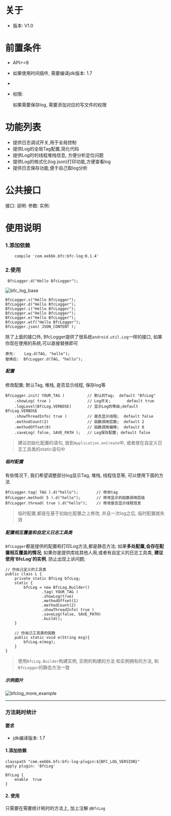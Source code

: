 # 关于

- 版本: V1.0



# 前置条件


- API>=8

- 如果使用时间插件, 需要编译jdk版本: 1.7
-

- 权限:

	如果需要保存log, 需要添加对应的写文件的权限


# 功能列表

- 提供日志调试开关,用于全局控制
- 提供Log的全局Tag配置,简化代码
- 提供Log时的线程堆栈信息, 方便分析定位问题
- 提供Log的格式化(log json)打印功能,方便查看log
- 提供日志保存功能,便于自己取log分析


# 公共接口

接口:
说明:
参数:
实例:

# 使用说明

### 1.添加依赖

        compile 'com.eebbk.bfc:bfc-log:0.1.4'

### 2.使用

	 BfcLogger.d("Hello BfcLogger");		

![bfc_log_base](http://obh9ec69s.bkt.clouddn.com/59fc084d58226f6690d0db20ebdd38a5.png)

	BfcLogger.v("Hello BfcLogger");     
	BfcLogger.d("Hello BfcLogger");     
	BfcLogger.i("Hello BfcLogger");     
	BfcLogger.w("Hello BfcLogger");     
	BfcLogger.e("Hello BfcLogger");     
	BfcLogger.wtf("Hello BfcLogger");     
	BfcLogger.json( JSON_CONTENT );        



 除了上面的接口外, BfcLogger提供了很系统`android.util.Log`一样的接口, 如果你现在使用的系统,可以直接替换即可     

	原先:    Log.d(TAG, "hello");     
	替换后:  BfcLogger.d(TAG, "hello");


##### 配置
修改配置; 默认Tag, 堆栈, 是否显示线程, 保存log等

	BfcLogger.init( YOUR_TAG )         	// 默认的Tag;	default "BfcLog"
	    .showLog( true )				// Log开关;		default true
	    .logLevel(BfcLog.VERBOSE)      	// 显示Log的等级;default BfcLog.VERBOSE
	    .showThreadInfo( true )       	// 是否显示线程;	default false
	    .methodCount(2)					// 函数调用层数;	default 2
	    .methodOffset(0)				// 函数调用偏移;	default 0
	    .saveLog( false, SAVE_PATH );	// Log保存配置;	default false
> 建议初始化配置的语句, 放到`Application.onCreate`中, 或者放在自定义日志工具类的static语句中
##### 临时配置
有些情况下, 我们希望调整部分log显示Tag, 堆栈, 线程信息等, 可以使用下面的方法

	BfcLogger.tag( TAG ).d("hello");		// 修改tag
	BfcLogger.method( 5 ).d("hello");		// 修改显示的函数调用层级
	BfcLogger.thread( true ).d("hello");	// 修改是否显示线程信息
> 临时配置,都是在基于初始化配置之上修改, 并且一次log之后, 临时配置就失效
##### 配置相互覆盖和自定义日志工具类
`BfcLogger`都是提供的配置和打印Log方法,都是静态方法; 如果**多处配置,会存在配置相互覆盖的情况**;  如果你是提供库给其他人用,或者有自定义的日志工具类, **建议使用'BfcLog'的实例**, 防止出现上诉问题;

	// 你自己定义的工具类
	public class L {
	    private static BfcLog bfcLog;
	    static {
	        bfcLog = new BfcLog.Builder()
	                .tag( YOUR_TAG )
	                .showLog(true)
	                .methodOffset(1)
	                .methodCount(2)
	                .showThreadInfo( true )
	                .saveLog(false, SAVE_PATH)
	                .build();
	    }

		// 你自己工具类的函数
	    public static void e(String msg){
	        bfcLog.e(msg);
	    }
	}

> 使用`BfcLog.Builder`构建实例, 实例的构建的方法 和实例拥有的方法, 和`BfcLogger`的静态方法一致

##### 示例图片
![bfclog_more_example](http://obh9ec69s.bkt.clouddn.com/747af0612ea930d01555e3a2539fe3ad.png)


----
### 方法耗时统计
#### 要求
- jdk编译版本: 1.7

#### 1.添加依赖
	classpath "com.eebbk.bfc:bfc-log-plugin:${BFC_LOG_VERSION}" 
	apply plugin: 'BfcLog'

	BfcLog {
    	enable  true
	}

#### 2. 使用
只需要在需要统计耗时的方法上, 加上注解 `@BfcLog`

>



